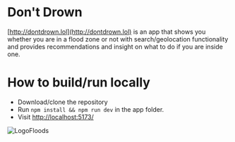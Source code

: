 # Don't Drown

[http://dontdrown.lol](http://dontdrown.lol) is an app that shows you whether you are in a flood zone or not with search/geolocation functionality and provides recommendations and insight on what to do if you are inside one.

# How to build/run locally
* Download/clone the repository
* Run `npm install && npm run dev` in the app folder.
* Visit [http://localhost:5173/](http://localhost:5173/)


![LogoFloods](https://github.com/DontDrown/dontdrown.github.io/assets/109193807/a685c857-662f-4f4f-8d04-26665952803d)